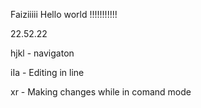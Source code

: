 





Faiziiiii Hello world !!!!!!!!!!!


22.52.22


hjkl    - navigaton

iIa     - Editing in line

xr      - Making changes while in comand mode
